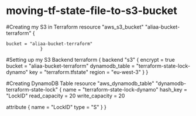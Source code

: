 # moving-tf-state-file-to-s3-bucket
 #Creating my S3 in Terraform
     resource "aws_s3_bucket" "aliaa-bucket-terraform" {

    bucket = "aliaa-bucket-terraform"
                 }
#Setting up my S3 Backend
    terraform {
  backend "s3" {
    encrypt = true    bucket = "aliaa-bucket-terraform"
    dynamodb_table = "terraform-state-lock-dynamo"
    key    = "terraform.tfstate"
    region = "eu-west-3"
  }
}


#Creating DynamoDB Table
  resource "aws_dynamodb_table" "dynamodb-terraform-state-lock" {
  name = "terraform-state-lock-dynamo"
  hash_key = "LockID"
  read_capacity = 20
  write_capacity = 20
 
  attribute {
    name = "LockID"
    type = "S"
  }
}
